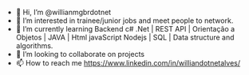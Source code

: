 - 👋 Hi, I’m @willianmgbrdotnet
- 👀 I’m interested in trainee/junior jobs and meet people to network.
- 🌱 I’m currently learning Backend c# .Net | REST API | Orientação a Objetos | JAVA | Html javaScript Nodejs | SQL | Data structure and algorithms.
- 💞️ I’m looking to collaborate on projects
- 📫 How to reach me https://www.linkedin.com/in/williandotnetalves/

<!---
willianmgbrdotnet/willianmgbrdotnet is a ✨ special ✨ repository because its `README.md` (this file) appears on your GitHub profile.
You can click the Preview link to take a look at your changes.
--->
